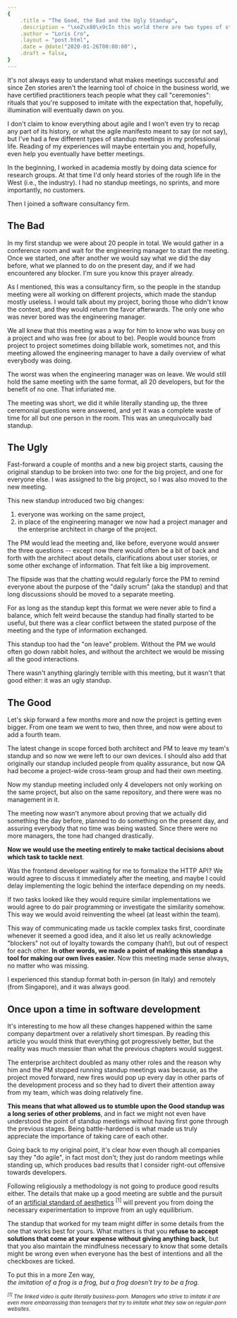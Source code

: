 ```yaml
---
{
    .title = "The Good, the Bad and the Ugly Standup",
    .description = "\xe2\x80\x9cIn this world there are two types of standup, my friend: comedy and meetings.<br>You do meetings.\xe2\x80\x9d",
    .author = "Loris Cro",
    .layout = "post.html",
    .date = @date("2020-01-26T00:00:00"),
    .draft = false,
}
---
```


It's not always easy to understand what makes meetings successful and since Zen stories aren't the learning tool of choice in the business world, we have certified practitioners teach people what they call "ceremonies": rituals that you're supposed to imitate with the expectation that, hopefully, illumination will eventually dawn on you.

I don't claim to know everything about agile and I won't even try to recap any part of its history, or what the agile manifesto meant to say (or not say), but I've had a few different types of standup meetings in my professional life. Reading of my experiences will maybe entertain you and, hopefully, even help you eventually have better meetings.

In the beginning, I worked in academia mostly by doing data science for research groups. At that time I'd only heard stories of the rough life in the West (i.e., the industry). I had no standup meetings, no sprints, and more importantly, no customers. 

Then I joined a software consultancy firm.


## The Bad

In my first standup we were about 20 people in total. We would gather in a conference room and wait for the engineering manager to start the meeting. Once we started, one after another we would say what we did the day before, what we planned to do on the present day, and if we had encountered any blocker. I'm sure you know this prayer already.

As I mentioned, this was a consultancy firm, so the people in the standup meeting were all working on different projects, which made the standup mostly useless. I would talk about my project, boring those who didn't know the context, and they would return the favor afterwards. The only one who was never bored was the engineering manager.

We all knew that this meeting was a way for him to know who was busy on a project and who was free (or about to be). People would bounce from project to project sometimes doing billable work, sometimes not, and this meeting allowed the engineering manager to have a daily overview of what everybody was doing.

The worst was when the engineering manager was on leave. We would still hold the same meeting with the same format, all 20 developers, but for the benefit of no one. That infuriated me.

The meeting was short, we did it while literally standing up, the three ceremonial questions were answered, and yet it was a complete waste of time for all but one person in the room. This was an unequivocally bad standup.

## The Ugly

Fast-forward a couple of months and a new big project starts, causing the original standup to be broken into two: one for the big project, and one for everyone else. I was assigned to the big project, so I was also moved to the new meeting.

This new standup introduced two big changes: 
1. everyone was working on the same project,
2. in place of the engineering manager we now had a project manager and the enterprise architect in charge of the project.

The PM would lead the meeting and, like before, everyone would answer the three questions -- except now there would often be a bit of back and forth with the architect about details, clarifications about user stories, or some other exchange of information. That felt like a big improvement.

The flipside was that the chatting would regularly force the PM to remind everyone about the purpose of the "daily scrum" (aka the standup) and that long discussions should be moved to a separate meeting. 

For as long as the standup kept this format we were never able to find a balance, which felt weird because the standup had finally started to be useful, but there was a clear conflict between the stated purpose of the meeting and the type of information exchanged.

This standup too had the "on leave" problem. Without the PM we would often go down rabbit holes, and without the architect we would be missing all the good interactions.

There wasn't anything glaringly terrible with this meeting, but it wasn't that good either: it was an ugly standup.

## The Good

Let's skip forward a few months more and now the project is getting even bigger. From one team we went to two, then three, and now were about to add a fourth team.

The latest change in scope forced both architect and PM to leave my team's standup and so now we were left to our own devices. I should also add that originally our standup included people from quality assurance, but now QA had become a project-wide cross-team group and had their own meeting.

Now my standup meeting included only 4 developers not only working on the same project, but also on the same repository, and there were was no management in it.

The meeting now wasn't anymore about proving that we actually did something the day before, planned to do something on the present day, and assuring everybody that no time was being wasted. Since there were no more managers, the tone had changed drastically.

**Now we would use the meeting entirely to make tactical decisions about which task to tackle next**.

Was the frontend developer waiting for me to formalize the HTTP API? We would agree to discuss it immediately after the meeting, and maybe I could delay implementing the logic behind the interface depending on my needs.

If two tasks looked like they would require similar implementations we would agree to do pair programming or investigate the similarity somehow. This way we would avoid reinventing the wheel (at least within the team).

This way of communicating made us tackle complex tasks first, coordinate whenever it seemed a good idea, and it also let us really acknowledge "blockers" not out of loyalty towards the company (hah!), but out of respect for each other. **In other words, we made a point of making this standup a tool for making our own lives easier.** Now this meeting made sense always, no matter who was missing.

I experienced this standup format both in-person (in Italy) and remotely (from Singapore), and it was always good.

## Once upon a time in software development

It's interesting to me how all these changes happened within the same company department over a relatively short timespan. By reading this article you would think that everything got progressively better, but the reality was much messier than what the previous chapters would suggest. 

The enterprise architect doubled as many other roles and the reason why him and the PM stopped running standup meetings was because, as the project moved forward, new fires would pop up every day in other parts of the development process and so they had to divert their attention away from my team, which was doing relatively fine.

**This means that what allowed us to stumble upon the Good standup was a long series of other problems**, and in fact we might not even have understood the point of standup meetings without having first gone through the previous stages. Being battle-hardened is what made us truly appreciate the importance of taking care of each other.

Going back to my original point, it's clear how even though all companies say they "do agile", in fact most don't; they just do random meetings while standing up, which produces bad results that I consider right-out offensive towards developers.

Following religiously a methodology is not going to produce good results either. The details that make up a good meeting are subtle and the pursuit of an [artificial standard of aesthetics](https://www.youtube.com/watch?v=GzQjGhD5tSU) <sup>[1]</sup> will prevent you from doing the necessary experimentation to improve from an ugly equilibrium.

The standup that worked for my team might differ in some details from the one that works best for yours. What matters is that you **refuse to accept solutions that come at your expense without giving anything back**, but that you also maintain the mindfulness necessary to know that some details might be wrong even when everyone has the best of intentions and all the checkboxes are ticked.

To put this in a more Zen way,   
*the imitation of a frog is a frog, but a frog doesn't try to be a frog.*

<small><i><sup>[1]</sup> The linked video is quite literally business-porn. Managers who strive to imitate it are even more embarrassing than teenagers that try to imitate what they saw on regular-porn websites.</i></small>








